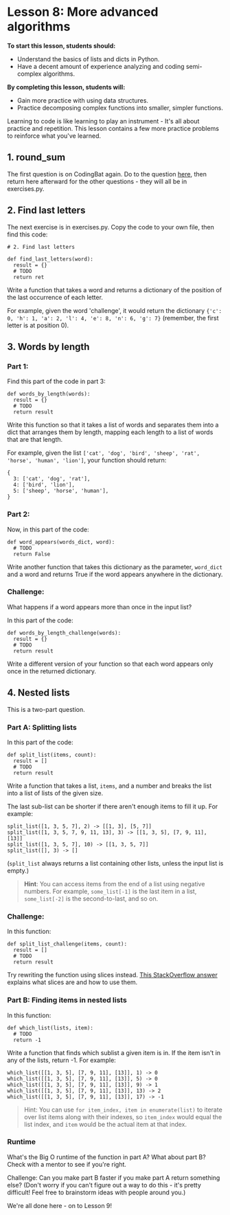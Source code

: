 # Lesson 8: More advanced algorithms

**To start this lesson, students should:**

* Understand the basics of lists and dicts in Python.
* Have a decent amount of experience analyzing and coding semi-complex algorithms.

**By completing this lesson, students will:**

* Gain more practice with using data structures.
* Practice decomposing complex functions into smaller, simpler functions.

Learning to code is like learning to play an instrument - It's all about practice and repetition. This lesson contains a few more practice problems to reinforce what you've learned.

## 1. round_sum

The first question is on CodingBat again. Do to the question [here](http://codingbat.com/prob/p179960), then
return here afterward for the other questions - they will all be in exercises.py.

## 2. Find last letters

The next exercise is in exercises.py. Copy the code to your own file, then find this code:

	# 2. Find last letters
	
	def find_last_letters(word):
	  result = {}
	  # TODO
	  return ret


Write a function that takes a word and returns a dictionary of the position of the last occurrence of each letter. 

For example, given the word 'challenge', it would return the dictionary `{'c': 0, 'h': 1, 'a': 2, 'l': 4, 'e': 8, 'n': 6, 'g': 7}` (remember, the first letter is at position 0).

## 3. Words by length

### Part 1:

Find this part of the code in part 3:

	def words_by_length(words):
	  result = {}
	  # TODO
	  return result

Write this function so that it takes a list of words and separates them into a dict that arranges them by length, mapping each length to a list of words that are that length.

For example, given the list `['cat', 'dog', 'bird', 'sheep', 'rat', 'horse', 'human', 'lion']`, your function should return:

	{
	  3: ['cat', 'dog', 'rat'],
	  4: ['bird', 'lion'],
	  5: ['sheep', 'horse', 'human'],
	}
	
### Part 2:

Now, in this part of the code:

	def word_appears(words_dict, word):
	  # TODO
	  return False

Write another function that takes this dictionary as the parameter, `word_dict` and a word and returns True if the word appears anywhere in the dictionary.

### Challenge:

What happens if a word appears more than once in the input list? 

In this part of the code:

	def words_by_length_challenge(words):
	  result = {}
	  # TODO
	  return result

Write a different version of your function so that each word appears only once in the returned dictionary.

## 4. Nested lists

This is a two-part question.

### Part A: Splitting lists

In this part of the code:

	def split_list(items, count):
	  result = []
	  # TODO
	  return result

Write a function that takes a list, `items`, and a number and breaks the list into a list of lists of the given size. 

The last sub-list can be shorter if there aren't enough items to fill it up. For example:

	split_list([1, 3, 5, 7], 2) -> [[1, 3], [5, 7]]
	split_list([1, 3, 5, 7, 9, 11, 13], 3) -> [[1, 3, 5], [7, 9, 11], [13]]
	split_list([1, 3, 5, 7], 10) -> [[1, 3, 5, 7]]
	split_list([], 3) -> []

(`split_list` always returns a list containing other lists, unless the input list is empty.)

> **Hint**: You can access items from the end of a list using negative numbers. For example, `some_list[-1]` is the last item in a list, `some_list[-2]` is the second-to-last, and so on.

### Challenge: 

In this function:

	def split_list_challenge(items, count):
	  result = []
	  # TODO
	  return result

Try rewriting the function using slices instead. [This StackOverflow answer](https://stackoverflow.com/a/509295) explains what slices are and how to use them.

### Part B: Finding items in nested lists

In this function:

	def which_list(lists, item):
	  # TODO
	  return -1

Write a function that finds which sublist a given item is in. If the item isn't in any of the lists, return -1. For example:

	which_list([[1, 3, 5], [7, 9, 11], [13]], 1) -> 0
	which_list([[1, 3, 5], [7, 9, 11], [13]], 5) -> 0
	which_list([[1, 3, 5], [7, 9, 11], [13]], 9) -> 1
	which_list([[1, 3, 5], [7, 9, 11], [13]], 13) -> 2
	which_list([[1, 3, 5], [7, 9, 11], [13]], 17) -> -1

> Hint: You can use `for item_index, item in enumerate(list)` to iterate over list items along with their indexes, so `item_index` would equal the list index, and `item` would be the actual item at that index.

### Runtime

What's the Big O runtime of the function in part A? What about part B? Check with a mentor to see if you're right.

Challenge: Can you make part B faster if you make part A return something else? (Don't worry if you can't figure out a way to do this - it's pretty difficult! Feel free to brainstorm ideas with people around you.)

We're all done here - on to Lesson 9!
